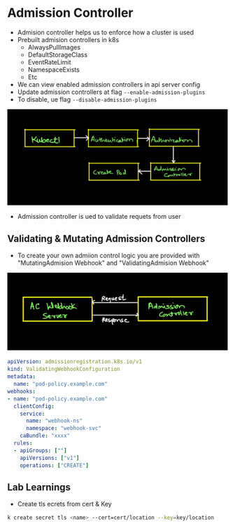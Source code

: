 # Admission Controller

- Admision controller helps us to enforce how a cluster is used
- Prebuilt admision controllers in k8s
  - AlwaysPullImages
  - DefaultStorageClass
  - EventRateLimit
  - NamespaceExists
  - Etc
- We can view enabled admission controllers in api server config
- Update admission controllers at flag `--enable-admission-plugins`
- To disable, ue flag `--disable-admission-plugins`

![Admission Controller](../../assets/boards/controller-flow.png)

- Admission controller is ued to validate requets from user

## Validating & Mutating Admission Controllers

- To create your own admiion control logic you are provided with "MutatingAdmision Webhook" and "ValidatingAdmision Webhook"

![Request Reponse](../../assets/boards/request-reponse.png)

```yaml
apiVersion: admissionregistration.k8s.io/v1
kind: ValidatingWebhookConfiguration
metadata:
  name: "pod-policy.example.com"
webhooks:
- name: "pod-policy.example.com"
  clientConfig:
    service:
      name: "webhook-ns"
      namespace: "webhook-svc"
    caBundle: "xxxx"
  rules:
  - apiGroups: [""]
    apiVersions: ["v1"]
    operations: ["CREATE"]
```

## Lab Learnings

- Create tls ecrets from cert & Key
```bash
k create secret tls <name> --cert=cert/location --key=key/location
```
